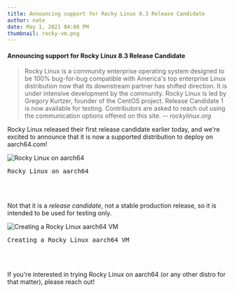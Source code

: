 ```yaml
---
title: Announcing support for Rocky Linux 8.3 Release Candidate
author: nate
date: May 1, 2021 04:00 PM
thumbnail: rocky-vm.png
---
```


#### Announcing support for Rocky Linux 8.3 Release Candidate

> Rocky Linux is a community enterprise operating system designed to be 100% bug-for-bug compatible with America's top enterprise Linux distribution now that its downstream partner has shifted direction. It is under intensive development by the community. Rocky Linux is led by Gregory Kurtzer, founder of the CentOS project. Release Candidate 1 is now available for testing. Contributors are asked to reach out using the communication options offered on this site.
> -- *rockylinux.org*

Rocky Linux released their first release candidate earlier today, and we're excited to announce that it is now a supported distribution to deploy on aarch64.com!

<img src="../thumbnails/rocky-vm.png" alt="Rocky Linux on aarch64">
<pre>Rocky Linux on aarch64</pre>
<br/><br/>

Not that it is a *release candidate*, not a stable production release, so it is intended to be used for testing only.

<img src="../thumbnails/rocky-deploy.png" alt="Creating a Rocky Linux aarch64 VM">
<pre>Creating a Rocky Linux aarch64 VM</pre>
<br/><br/>

If you're interested in trying Rocky Linux on aarch64 (or any other distro for that matter), please reach out!
